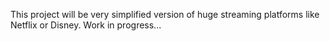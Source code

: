This project will be very simplified version of huge streaming platforms like Netflix or Disney.
Work in progress...

